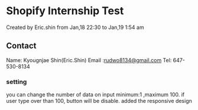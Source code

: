# Shopify Internship Test
Created by Eric.shin from Jan,18 22:30 to Jan,19 1:54 am


## Contact
Name: Kyougnjae Shin(Eric.Shin)
Email :rudwo8134@gmail.com
Tel: 647-530-8134

### setting
you can change the number of data on input 
minimum:1 ,maximum 100.
if user type over than 100, button will be disable.
added the responsive design